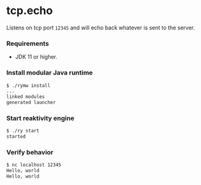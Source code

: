 # tcp.echo
Listens on tcp port `12345` and will echo back whatever is sent to the server.

### Requirements
 - JDK 11 or higher.

### Install modular Java runtime
```bash
$ ./rymw install
...
linked modules
generated launcher
```

### Start reaktivity engine
```bash
$ ./ry start
started
```

### Verify behavior
```bash
$ nc localhost 12345
Hello, world
Hello, world
```
